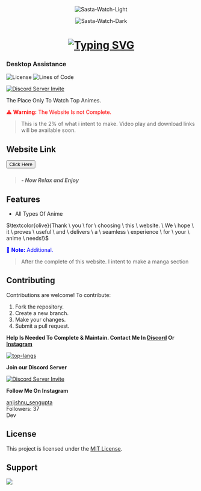 <div  align="center">

![Sasta-Watch-Light](https://user-images.githubusercontent.com/3369400/139447912-e0f43f33-6d9f-45f8-be46-2df5bbc91289.png#gh-dark-mode-only)

![Sasta-Watch-Dark](https://user-images.githubusercontent.com/3369400/139448065-39a229ba-4b06-434b-bc67-616e2ed80c8f.png#gh-light-mode-only)

# [![Typing SVG](https://readme-typing-svg.herokuapp.com?font=Permanent+Marker&size=40&pause=1000&color=2986cc&center=true&vCenter=true&width=435&lines=Sasta+Watch)](https://git.io/typing-svg)

  </div>

### Desktop Assistance

![License](https://img.shields.io/github/license/OnePunchMan2718/Sasta-Watch?color=598e3c&style=for-the-badge)
![Lines of Code](https://img.shields.io/tokei/lines/github/OnePunchMan2718/Sasta-Watch?color=598e3c&style=for-the-badge)

[![Discord Server Invite](https://discord.com/api/guilds/876398373962412102/widget.png?style=banner2)](https://discord.gg/9qKScMjdPF)

</div>

The Place Only To Watch Top Animes.

<span style="color:red">⚠️ **Warning:** The Website Is not Complete.</span>

> This is the 2% of what i intent to make. Video play and download links will be available soon.

## Website Link

<a href="https://onepunchman2718.github.io/Parallax-Website/">
   <input type="button" value="Click Here" />
</a>

###

> **_- Now Relax and Enjoy_**

## Features

- All Types Of Anime

$\textcolor{olive}{Thank \ you \ for \ choosing \ this \ website. \ We \ hope \ it \ proves \ useful \ and \ delivers \ a \ seamless \ experience \ for \ your \ anime \ needs!}$

<span style="color:blue">📝 **Note:** Additional.</span>

> After the complete of this website. I intent to make a manga section

## Contributing

Contributions are welcome! To contribute:

1. Fork the repository.
2. Create a new branch.
3. Make your changes.
4. Submit a pull request.

**Help Is Needed To Complete & Maintain. Contact Me In [Discord](https://discord.com/users/767783141838159882) Or [Instagram](https://www.instagram.com/anjishnu_sengupta/)**

<a href='https://discord.com/users/767783141838159882'>
  <img src="https://discord.c99.nl/widget/theme-3/767783141838159882.png" alt="top-langs">
</a>

**Join our Discord Server**

[![Discord Server Invite](https://discord.com/api/guilds/876398373962412102/widget.png?style=banner2)](https://discord.gg/9qKScMjdPF)

**Follow Me On Instagram**
</head>
<body>
    <div><a href="https://www.instagram.com/anjishnu_sengupta/" class="username">anjishnu_sengupta</a></div>
    <div class="followers">Followers: 37</div>
    <div class="bio">Dev</div>
</body>
</html>

## License

This project is licensed under the [MIT License](LICENSE).

## Support

<a href="https://www.buymeacoffee.com/OnePunchMan_2718"><img src="https://img.buymeacoffee.com/button-api/?text=Buy me a pizza&emoji=🍕&slug=OnePunchMan_2718&button_colour=FFDD00&font_colour=000000&font_family=Cookie&outline_colour=000000&coffee_colour=ffffff" /></a>

